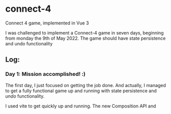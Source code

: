 # connect-4
Connect 4 game, implemented in Vue 3

I was challenged to implement a Connect-4 game in seven days, beginning from monday the 9th of May 2022.
The game should have state persistence and undo functionality


## Log:

### Day 1: Mission accomplished! :)
The first day, I just focused on getting the job done.
And actually, I managed to get a fully functional game up and running with state persistence and *undo* functionality.

I used vite to get quickly up and running. The new Composition API and [<script setup>](https://vuejs.org/api/sfc-script-setup.html) was new to me, so I read up on it. Very nice additions to Vue! - I opted in! A project like this needs a global data model. I thought Vuex, but discovered [Pinia](https://pinia.vuejs.org/).

The implementation is very simple. The main data structure is an array of columns of cell states (0 = no disc, 1 = player 1 disc, etc). This is easily converted to a visual representation. Reactivity keeps it updated. The data structure also allows quickly accessing columns and cells, which is needed for determining if the game is won.
The method for determining if the game is won is to examine the discs next to the piece just played.

For state persistence, I simply used the "persist" feature of Pinia.
The *undo* functionality was implemented by maintaining a history of moves. Ie [4,2] would mean that the first disc was placed in column 4 and the second was placed in column 2. Removing a disc translates into popping the column index from history and removing the disc on the top of that row.

### Day 2: Quality
Having a working game allowed me to turn to the quality. Quality of code and quality of the UI

*Code quality*
First thing I wanted was to do was switch to TypeScript. There are [plenty of good reasons to use Typescript](https://serokell.io/blog/why-typescript). So why didn't I start out with TypeScript? Well, I hadn't used it before, and wanted the piece of mind of having the job done. With that out of the way already, there should be plenty of time to learn TypeScript. Actually, it was quite quick to learn and also pretty quick to implement. For testing, I went with [vite-plugin-checker](https://github.com/fi3ework/vite-plugin-checker), which performs the checks during development, which is nice.

Next, I turned to the coding style. I needed a brush-up of the recommendations and wanted to get it right early, to avoid needing to change stuff. After that, the code applies to [the official Vue style guide](https://vuejs.org/style-guide/)

Finally, I changed the CSS to SCSS. SCSS is more readable and easier to maintain.

*UI quality*
First of all, the game should be playable on small screens too. It didn't take too many media queries to make that happen.

Next, I wanted it to be playable on keyboard too. I implemented two ways to interact. Pressing a number key simply drops the disc in the corresponding slot. Using the right and left arrow keys, you can select a column and then press down arrow to drop it.

### Day 3: Game experience (animation and sound)
With job specification fulfilled and quality in place, I could now move on to improving the game experience.

*Drop animation*
First of all, it would be nice to see those discs drop. Actually, this would not only look good, but also make it easier to see what was just played.

The data-model chosen was however not suited for the drop animations. In the model, the discs are just states of cells, which means they cannot easily be tracked, should they move. To remedy this, I decided to argument the model with a `discs` array containing discs played. Each disc contains information on where it is (column and row) and who played it.

Another thing that needed changing in order to ease animation was the grid. Each cell was its own SVG. If discs are to move from cell to cell, they cannot be part of such a solution. I had the alternatives of either implementing the discs in another layer or merge the cells in the column. I chose the latter. In fact, I merged all the cells. Doing this prevents future problems if animations needs to cross column borders.

For the animation algorithm, I found [dynamics.js](http://dynamicsjs.com/), which produces physics-based animations. For some reason it errored when trying to animate SVG properties, but I found a workaround (which was to tell dynamics to animate a reactive property instead, watch it, and then update the SVG attribute)

*Undo animation*
With the drop animation in place, it wouldn't take much effort to create a similar effect when the discs are removed. I experimented a bit with the algorithms and went with a reversed gravity, which gives the impression that the disc is sucked up, which I found satisfying.

*Sound*
Sound is also part of the user experience. In the real world, things makes sounds, so to provide an authentic feeling, it would be nice with a little unintrusive bump when the discs are dropped. To back up the sucking-up effect, a suck-up sound would be in place.

These sounds could easily be recorded by myself. But they could probably also easily be found on the net. I googled up open source sound effect libraries and found a good bump sound by searching for "coin fall". It was harder to find a good suck-up sound, but after a while, I found a good quality sound called [Air Lock](https://freesound.org/people/VlatkoBlazek/sounds/185761/), which I imagined would work if played backwards. I reversed it and speeded it a bit up, and it became very close to what I had imagined.

### Day 4: Misc improvements

*New functionality*
- Mute / unmute

*UI*
- Don't show game interactions when game is over
- Don't play sounds until user interacted with the page
- Shortcut for undo: Arrow Up

*Code quality*
- Refactored code for checking if user interacted with the page into a [composable](https://vuejs.org/guide/reusability/composables.html)
- Refactured code for hooking into keyboard event into using [useEventListener composable](https://vueuse.org/core/useEventListener/) from vueuse.org
- Refactured the workaround for using dynamics.js with SVG into a composable

## Other ideas
- Too much sound when all discs are sucked up
- Mark the winning connection (ie by blinking)
- Upload demo
- API version number (to prevent problems when loading old saved games)
- Redo
- Save game
- 3 player game (n player)
- Play against computer
- Watch a replay of the entire game
- Save the game as SVG animation
- Game settings: Board size
- Game settings: Number of players
- Game settings: Color, name and controller of players
- Rule variation: [PopOut](https://en.wikipedia.org/wiki/Connect_Four)
- Rule variation: Cylinder-Infinite Connect-Four
- Rule variation: [Power up](https://en.wikipedia.org/wiki/Connect_Four)
- Docker
- More sound effects:
  - When user tries to play a piece, but the slot is full
  - Play a fanfare when the game is won
